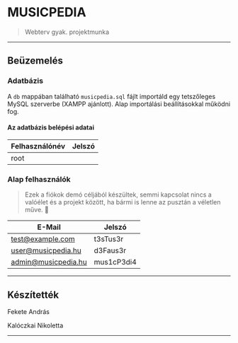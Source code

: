 # MUSICPEDIA

> Webterv gyak. projektmunka

---

## Beüzemelés

### Adatbázis

A `db` mappában található `musicpedia.sql` fájlt importáld egy tetszőleges MySQL szerverbe (XAMPP ajánlott).
Alap importálási beállításokkal működni fog.

#### Az adatbázis belépési adatai

| Felhasználónév | Jelszó |
|----------------|--------|
| root           |        |

### Alap felhasználók

> Ezek a fiókok demó céljából készültek, semmi kapcsolat nincs a valóélet és a projekt között, ha bármi is lenne az pusztán a véletlen műve. 👀

| E-Mail              | Jelszó     |
|---------------------|------------|
| test@example.com    | t3sTus3r   |
| user@musicpedia.hu  | d3Faus3r   |
| admin@musicpedia.hu | mus1cP3di4 |

---

## Készítették

Fekete András

Kalóczkai Nikoletta

---
